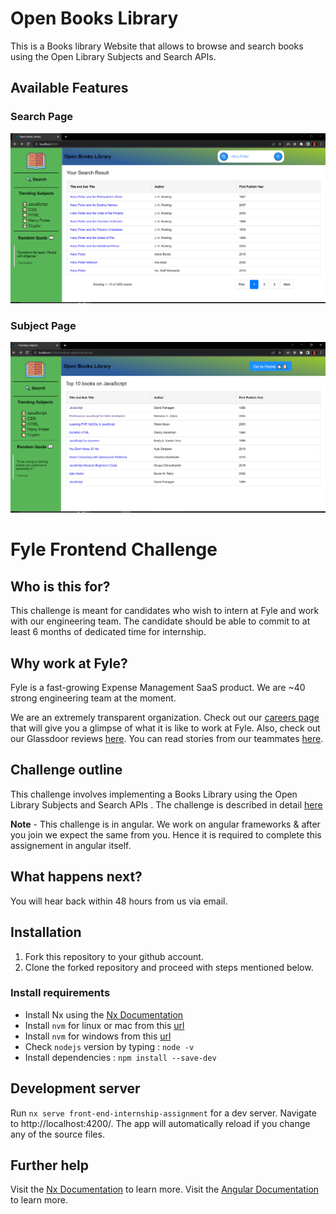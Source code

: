 # Open Books Library
This is a Books library Website that allows to browse and search books using the Open Library Subjects and Search APIs.


## Available Features

### Search Page
![Search Page](./static/images/searchRes.PNG)

### Subject Page
![Subject Page](./static/images/subRes.PNG)

# Fyle Frontend Challenge

## Who is this for?

This challenge is meant for candidates who wish to intern at Fyle and work with our engineering team. The candidate should be able to commit to at least 6 months of dedicated time for internship.

## Why work at Fyle?

Fyle is a fast-growing Expense Management SaaS product. We are ~40 strong engineering team at the moment. 

We are an extremely transparent organization. Check out our [careers page](https://careers.fylehq.com) that will give you a glimpse of what it is like to work at Fyle. Also, check out our Glassdoor reviews [here](https://www.glassdoor.co.in/Reviews/Fyle-Reviews-E1723235.htm). You can read stories from our teammates [here](https://stories.fylehq.com).

## Challenge outline

This challenge involves implementing a Books Library using the Open Library Subjects and Search APIs . The challenge is described in detail [here](./Application.md)

__Note__ - This challenge is in angular. We work on angular frameworks & after you join we expect the same from you. Hence it is required to complete this assignement in angular itself.

## What happens next?

You will hear back within 48 hours from us via email.

## Installation

1. Fork this repository to your github account.
2. Clone the forked repository and proceed with steps mentioned below.

### Install requirements
* Install Nx using the [Nx Documentation](https://nx.dev)
* Install `nvm` for linux or mac from this [url](https://github.com/creationix/nvm#installation-and-update)
* Install `nvm` for windows from this [url](https://github.com/coreybutler/nvm-windows/releases)
* Check `nodejs` version by typing : `node -v`
* Install dependencies : `npm install --save-dev`

## Development server

Run `nx serve front-end-internship-assignment` for a dev server. Navigate to http://localhost:4200/. The app will automatically reload if you change any of the source files.

## Further help

Visit the [Nx Documentation](https://nx.dev) to learn more.
Visit the [Angular Documentation](https://angular.io/guide/styleguide) to learn more.
